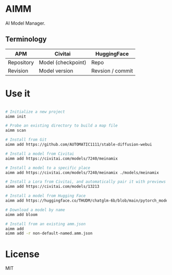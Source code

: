 # AIMM

AI Model Manager.

## Terminology

| APM        | Civitai            | HuggingFace      |
|------------|--------------------|------------------|
| Repository | Model (checkpoint) | Repo             |
| Revision   | Model version      | Revsion / commit |

# Use it

```sh

# Initialize a new project
aimm init

# Probe an existing directory to build a map file
aimm scan

# Install from Git
aimm add https://github.com/AUTOMATIC1111/stable-diffusion-webui

# Install a model from Civitai
aimm add https://civitai.com/models/7240/meinamix 

# Install a model to a specific place
aimm add https://civitai.com/models/7240/meinamix ./models/meinamix

# Install a Lora from Civitai, and automatically pair it with previews
aimm add https://civitai.com/models/13213

# Install a model from Hugging Face
aimm add https://huggingface.co/THUDM/chatglm-6b/blob/main/pytorch_model-00001-of-00008.bin

# Download a model by name
aimm add bloom

# Install from an existing amm.json
aimm add
aimm add -r non-default-named.amm.json

```

# License
MIT
